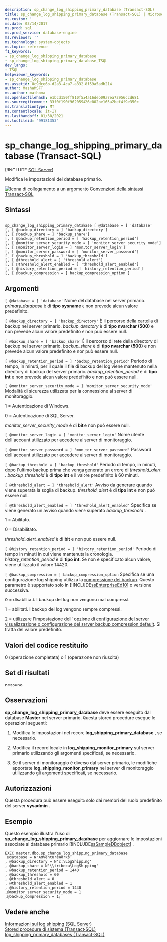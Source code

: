 ```yaml
---
description: sp_change_log_shipping_primary_database (Transact-SQL)
title: sp_change_log_shipping_primary_database (Transact-SQL) | Microsoft Docs
ms.custom: ''
ms.date: 03/14/2017
ms.prod: sql
ms.prod_service: database-engine
ms.reviewer: ''
ms.technology: system-objects
ms.topic: reference
f1_keywords:
- sp_change_log_shipping_primary_database
- sp_change_log_shipping_primary_database_TSQL
dev_langs:
- TSQL
helpviewer_keywords:
- sp_change_log_shipping_primary_database
ms.assetid: 8c9dce6b-d2a3-4ca7-a832-8f59a5adb214
author: MashaMSFT
ms.author: mathoma
ms.openlocfilehash: e1bcd150ff810f5a4a16deb09a7ea72956ccd681
ms.sourcegitcommit: 33f0f190f962059826e002be165a2bef4f9e350c
ms.translationtype: MT
ms.contentlocale: it-IT
ms.lasthandoff: 01/30/2021
ms.locfileid: "99181353"
---
```

# <a name="sp_change_log_shipping_primary_database-transact-sql"></a>sp_change_log_shipping_primary_database (Transact-SQL)
[!INCLUDE [SQL Server](../../includes/applies-to-version/sqlserver.md)]

  Modifica le impostazioni del database primario.  
  
 ![Icona di collegamento a un argomento](../../database-engine/configure-windows/media/topic-link.gif "Icona di collegamento a un argomento") [Convenzioni della sintassi Transact-SQL](../../t-sql/language-elements/transact-sql-syntax-conventions-transact-sql.md)  
  
## <a name="syntax"></a>Sintassi  
  
```  
  
sp_change_log_shipping_primary_database [ @database = ] 'database'  
[, [ @backup_directory = ] 'backup_directory']   
[, [ @backup_share = ] 'backup_share']   
[, [ @backup_retention_period = ] 'backup_retention_period']  
[, [ @monitor_server_security_mode = ] 'monitor_server_security_mode']  
[, [ @monitor_server_login = ] 'monitor_server_login']  
[, [ @monitor_server_password = ] 'monitor_server_password']  
[, [ @backup_threshold = ] 'backup_threshold']   
[, [ @threshold_alert = ] 'threshold_alert']   
[, [ @threshold_alert_enabled = ] 'threshold_alert_enabled']   
[, [ @history_retention_period = ] 'history_retention_period']  
[, [ @backup_compression = ] backup_compression_option ]   
```  
  
## <a name="arguments"></a>Argomenti  
`[ @database = ] 'database'` Nome del database nel server primario. *primary_database* è di **tipo sysname** e non prevede alcun valore predefinito.  
  
`[ @backup_directory = ] 'backup_directory'` È il percorso della cartella di backup nel server primario. *backup_directory* è di **tipo nvarchar (500)** e non prevede alcun valore predefinito e non può essere null.  
  
`[ @backup_share = ] 'backup_share'` È il percorso di rete della directory di backup nel server primario. *backup_share* è di **tipo nvarchar (500)** e non prevede alcun valore predefinito e non può essere null.  
  
`[ @backup_retention_period = ] 'backup_retention_period'` Periodo di tempo, in minuti, per il quale il file di backup del log viene mantenuto nella directory di backup del server primario. *backup_retention_period* è di **tipo int** e non prevede alcun valore predefinito e non può essere null.  
  
`[ @monitor_server_security_mode = ] 'monitor_server_security_mode'` Modalità di sicurezza utilizzata per la connessione al server di monitoraggio.  
  
 1 = Autenticazione di Windows.  
  
 0 = Autenticazione di SQL Server.  
  
 *monitor_server_security_mode* è di **bit** e non può essere null.  
  
`[ @monitor_server_login = ] 'monitor_server_login'` Nome utente dell'account utilizzato per accedere al server di monitoraggio.  
  
`[ @monitor_server_password = ] 'monitor_server_password'` Password dell'account utilizzato per accedere al server di monitoraggio.  
  
`[ @backup_threshold = ] 'backup_threshold'` Periodo di tempo, in minuti, dopo l'ultimo backup prima che venga generato un errore di *threshold_alert* . *backup_threshold* è di **tipo int** e il valore predefinito è 60 minuti.  
  
`[ @threshold_alert = ] 'threshold_alert'` Avviso da generare quando viene superata la soglia di backup. *threshold_alert* è di **tipo int** e non può essere null.  
  
`[ @threshold_alert_enabled = ] 'threshold_alert_enabled'` Specifica se viene generato un avviso quando viene superato *backup_threshold* .  
  
 1 = Abilitato.  
  
 0 = Disabilitato.  
  
 *threshold_alert_enabled* è di **bit** e non può essere null.  
  
`[ @history_retention_period = ] 'history_retention_period'` Periodo di tempo in minuti in cui viene mantenuta la cronologia. *history_retention_period* è di **tipo int**. Se non è specificato alcun valore, viene utilizzato il valore 14420.  
  
`[ @backup_compression = ] backup_compression_option` Specifica se una configurazione log shipping utilizza la [compressione dei backup](../../relational-databases/backup-restore/backup-compression-sql-server.md). Questo parametro è supportato solo in [!INCLUDE[ssEnterpriseEd10](../../includes/ssenterpriseed10-md.md)] o versione successiva.  
  
 0 = disabilitati. I backup del log non vengono mai compressi.  
  
 1 = abilitati. I backup del log vengono sempre compressi.  
  
 2 = utilizzare l'impostazione dell' [opzione di configurazione del server visualizzazione o configurazione del server backup compression default](../../database-engine/configure-windows/view-or-configure-the-backup-compression-default-server-configuration-option.md). Si tratta del valore predefinito.  
  
## <a name="return-code-values"></a>Valori del codice restituito  
 0 (operazione completata) o 1 (operazione non riuscita)  
  
## <a name="result-sets"></a>Set di risultati  
 nessuno  
  
## <a name="remarks"></a>Osservazioni  
 **sp_change_log_shipping_primary_database** deve essere eseguito dal database **Master** nel server primario. Questa stored procedure esegue le operazioni seguenti:  
  
1.  Modifica le impostazioni nel record **log_shipping_primary_database** , se necessario.  
  
2.  Modifica il record locale in **log_shipping_monitor_primary** sul server primario utilizzando gli argomenti specificati, se necessario.  
  
3.  Se il server di monitoraggio è diverso dal server primario, le modifiche apportate **log_shipping_monitor_primary** nel server di monitoraggio utilizzando gli argomenti specificati, se necessario.  
  
## <a name="permissions"></a>Autorizzazioni  
 Questa procedura può essere eseguita solo dai membri del ruolo predefinito del server **sysadmin** .  
  
## <a name="examples"></a>Esempio  
 Questo esempio illustra l'uso di **sp_change_log_shipping_primary_database** per aggiornare le impostazioni associate al database primario [!INCLUDE[ssSampleDBobject](../../includes/sssampledbobject-md.md)] .  
  
```  
EXEC master.dbo.sp_change_log_shipping_primary_database   
 @database = N'AdventureWorks'   
, @backup_directory = N'c:\LogShipping'   
, @backup_share = N'\\tribeca\LogShipping'   
, @backup_retention_period = 1440   
, @backup_threshold = 60   
, @threshold_alert = 0   
, @threshold_alert_enabled = 1   
, @history_retention_period = 1440   
,@monitor_server_security_mode = 1  
,@backup_compression = 1;  
```  
  
## <a name="see-also"></a>Vedere anche  
 [Informazioni sul log shipping &#40;SQL Server&#41;](../../database-engine/log-shipping/about-log-shipping-sql-server.md)   
 [Stored procedure di sistema &#40;Transact-SQL&#41;](../../relational-databases/system-stored-procedures/system-stored-procedures-transact-sql.md)   
 [log_shipping_primary_databases &#40;Transact-SQL&#41;](../../relational-databases/system-tables/log-shipping-primary-databases-transact-sql.md)  
  
  
